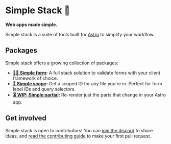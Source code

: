 # Simple Stack 🌱

**Web apps made simple.**

Simple stack is a suite of tools built for [Astro](https://astro.build) to simplify your workflow.

## Packages

Simple stack offers a growing collection of packages:

- **[🧘‍♂️ Simple form](https://github.com/bholmesdev/simple-stack/tree/main/packages/form):** A full stack solution to validate forms with your client framework of choice.
- **[🔎 Simple scope](https://github.com/bholmesdev/simple-stack/tree/main/packages/scope):** Get a scoped ID for any file you're in. Perfect for form label IDs and query selectors.
- **[⏳ WIP: Simple partial](https://github.com/bholmesdev/simple-stack/tree/main/packages/partial):** Re-render just the parts that change in your Astro app.

## Get involved

Simple stack is open to contributors! You can [join the discord](https://wtw.dev/chat) to share ideas, and [read the contributing guide](https://github.com/bholmesdev/simple-stack/blob/main/CONTRIBUTING.md) to make your first pull request.